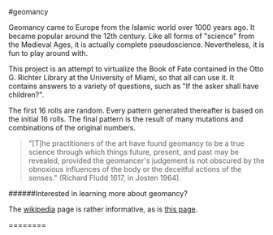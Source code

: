 #geomancy

Geomancy came to Europe from the Islamic world over 1000 years ago. It became popular around the 12th century. Like all forms of "science" from the Medieval Ages, it is actually complete pseudoscience. Nevertheless, it is fun to play around with.

This project is an attempt to virtualize the Book of Fate contained in the Otto G. Richter Library at the University of Miami, so that all can use it. It contains answers to a variety of questions, such as "If the asker shall have children?".

The first 16 rolls are random. Every pattern generated thereafter is based on the initial 16 rolls. The final pattern is the result of many mutations and combinations of the original numbers.

>"[T]he practitioners of the art have found geomancy to be a true science through which things future, present, and past may be revealed, provided the geomancer's judgement is not obscured by the obnoxious influences of the body or the deceitful actions of the senses." (Richard Fludd 1617, in Josten 1964).

######Interested in learning more about geomancy?
<p>
The <a href="http://en.wikipedia.org/wiki/Geomancy">wikipedia</a> page is rather informative, as is <a href="http://sarahgoslee.com/as/geomancy/">this page</a>.
</p>
========
